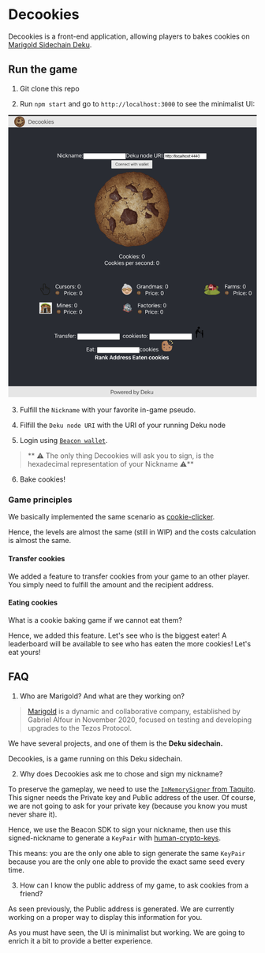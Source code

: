 # Decookies

Decookies is a front-end application, allowing players to bakes cookies on [Marigold Sidechain Deku](https://www.marigold.dev/deku).

## Run the game

1. Git clone this repo

2. Run `npm start` and go to `http://localhost:3000` to see the minimalist UI:

![](resources/doc/homepage.png)

3. Fulfill the `Nickname` with your favorite in-game pseudo.

4. Filfill the `Deku node URI` with the URI of your running Deku node

5. Login using [`Beacon wallet`](https://docs.walletbeacon.io/supported-wallets/).

> ** ⚠️ The only thing Decookies will ask you to sign, is the hexadecimal representation of your Nickname ⚠️**

6. Bake cookies!

### Game principles

We basically implemented the same scenario as [cookie-clicker](https://cookieclicker.fandom.com/wiki/Cookie_Clicker_Wiki).

Hence, the levels are almost the same (still in WIP) and the costs calculation is almost the same.

#### Transfer cookies

We added a feature to transfer cookies from your game to an other player. You simply need to fulfill the amount and the recipient address.

#### Eating cookies

What is a cookie baking game if we cannot eat them?

Hence, we added this feature. Let's see who is the biggest eater! A leaderboard will be available to see who has eaten the more cookies! Let's eat yours!

## FAQ

1. Who are Marigold? And what are they working on?

> [Marigold](https://www.marigold.dev/) is a dynamic and collaborative company, established by Gabriel Alfour in November 2020, focused on testing and developing upgrades to the Tezos Protocol.

We have several projects, and one of them is the **Deku sidechain.**

Decookies, is a game running on this Deku sidechain.

2. Why does Decookies ask me to chose and sign my nickname?

To preserve the gameplay, we need to use the [`InMemorySigner` from Taquito](https://tezostaquito.io/docs/inmemory_signer/). This signer needs the Private key and Public address of the user. Of course, we are not going to ask for your private key (because you know you must never share it).

Hence, we use the Beacon SDK to sign your nickname, then use this signed-nickname to generate a `KeyPair` with [human-crypto-keys](https://github.com/ipfs-shipyard/js-human-crypto-keys).

This means: you are the only one able to sign generate the same `KeyPair` because you are the only one able to provide the exact same seed every time.

3. How can I know the public address of my game, to ask cookies from a friend?

As seen previously, the Public address is generated. We are currently working on a proper way to display this information for you.

As you must have seen, the UI is minimalist but working. We are going to enrich it a bit to provide a better experience.
